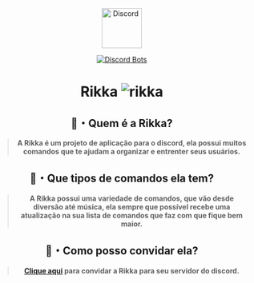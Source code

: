 <div align="center">
  <a href="https://discord.gg/FH3t4rvfDM">
    <img src="https://user-images.githubusercontent.com/59381835/92191514-d649ad80-ee18-11ea-9bc4-e95c7a122a99.png" alt="Discord" width="80"/>
  </a>

[![Discord Bots](https://top.gg/api/widget/770762400034848808.svg)](https://top.gg/bot/770762400034848808)

# Rikka ![rikka](https://cdn.discordapp.com/attachments/782666973984325632/793500261481971742/1609255544823.png)
## 🤔・Quem é a Rikka?
> **A Rikka é um projeto de aplicação para o discord, ela possui muitos comandos que te ajudam a organizar e entrenter seus usuários.**

## 🤔・Que tipos de comandos ela tem?
> **A Rikka possui uma variedade de comandos, que vão desde diversão até música, ela sempre que possível recebe uma atualização na sua lista de comandos que faz com que fique bem maior.**

## 🤔・Como posso convidar ela?
> **[Clique aqui](https://discord.com/oauth2/authorize?client_id=770762400034848808&scope=bot&permissions=8) para convidar a Rikka para seu servidor do discord.**

